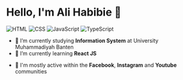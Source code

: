 # Hello, I'm Ali Habibie 👋

![HTML](https://img.shields.io/badge/HTML-intermediate-orange)
![CSS](https://img.shields.io/badge/CSS-Advanced-blue)
![JavaScript](https://img.shields.io/badge/JavaScript-Advanced-yellow)
![TypeScript](https://img.shields.io/badge/PHP-Advanced-lightblue)


- 🔭 I’m currently studying **Information System** at University Muhammadiyah Banten
- 🌱 I’m currently learning **React JS**
<!--- - ⚙️ Mastering: `.html`,`.css`,`.js`,`.php` - 👯 I’m looking to collaborate on **Open Source** and/or **Videogames** projects --->
- 💬 I'm mostly active within the **Facebook**, **Instagram** and **Youtube** communities
